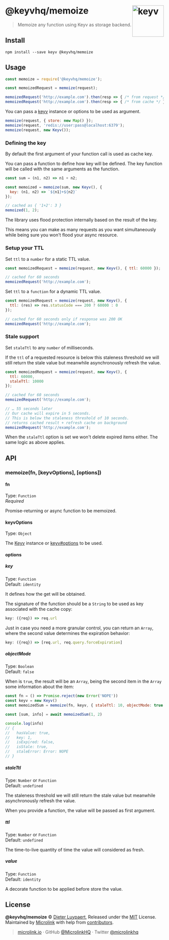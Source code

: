# @keyvhq/memoize [<img width="100" align="right" src="https://keyv.js.org/media/logo-sunset.svg" alt="keyv">](https://github.com/microlinkhq/keyv)

> Memoize any function using Keyv as storage backend.

## Install

```shell
npm install --save keyv @keyvhq/memoize
```

## Usage

```js
const memoize = require('@keyvhq/memoize');

const memoizedRequest = memoize(request);

memoizedRequest('http://example.com').then(resp => { /* from request */ });
memoizedRequest('http://example.com').then(resp => { /* from cache */ });
```

You can pass a [keyv](https://github.com/microlinkhq/keyv) instance or options to be used as argument.

```js
memoize(request, { store: new Map() });
memoize(request, 'redis://user:pass@localhost:6379');
memoize(request, new Keyv());
```

### Defining the key

By default the first argument of your function call is used as cache key. 

You can pass a function to define how key will be defined. The key function will be called with the same arguments as the function.

```js
const sum = (n1, n2) => n1 + n2;

const memoized = memoize(sum, new Keyv(), {
  key: (n1, n2) => `${n1}+${n2}`
});

// cached as { '1+2': 3 }
memoized(1, 2); 
```

The library uses flood protection internally based on the result of the key. 

This means you can make as many requests as you want simultaneously while being sure you won't flood your async resource.

### Setup your TTL

Set `ttl` to a `number` for a static TTL value.

```js
const memoizedRequest = memoize(request, new Keyv(), { ttl: 60000 });

// cached for 60 seconds
memoizedRequest('http://example.com');
```

Set `ttl` to a `function` for a dynamic TTL value.

```js
const memoizedRequest = memoize(request, new Keyv(), {
  ttl: (res) => res.statusCode === 200 ? 60000 : 0
});

// cached for 60 seconds only if response was 200 OK
memoizedRequest('http://example.com'); 
```

### Stale support

Set `staleTtl` to any `number` of milliseconds.

If the `ttl` of a requested resource is below this staleness threshold we will still return the stale value but meanwhile asynchronously refresh the value.

```js
const memoizedRequest = memoize(request, new Keyv(), { 
  ttl: 60000,
  staleTtl: 10000
});

// cached for 60 seconds
memoizedRequest('http://example.com'); 

// … 55 seconds later
// Our cache will expire in 5 seconds.
// This is below the staleness threshold of 10 seconds.
// returns cached result + refresh cache on background
memoizedRequest('http://example.com'); 
```

When the `staleTtl` option is set we won't delete expired items either. The same logic as above applies.

## API

### memoize(fn, \[keyvOptions], \[options])

#### fn

Type: `Function`<br>
*Required*

Promise-returning or async function to be memoized.

#### keyvOptions

Type: `Object`

The [Keyv](https://github.com/microlinkhq/keyv) instance or [keyv#options](https://github.com/microlinkhq/keyv#options) to be used.

#### options

##### key

Type: `Function`<br/>
Default: `identity`

It defines how the get will be obtained.

The signature of the function should be a `String` to be used as key associated with the cache copy:

```js
key: ({req}) => req.url
```

Just in case you need a more granular control, you can return an `Array`, where the second value determines the expiration behavior:

```js
key: ({req}) => [req.url, req.query.forceExpiration]
```

##### objectMode

Type: `Boolean`<br/>
Default: `false`

When is `true`, the result will be an `Array`, being the second item in the `Array` some information about the item:

```js
const fn = () => Promise.reject(new Error('NOPE'))
const keyv = new Keyv()
const memoizedSum = memoize(fn, keyv, { staleTtl: 10, objectMode: true })

const [sum, info] = await memoizedSum(1, 2)

console.log(info)
// {
//   hasValue: true,
//   key: 1,
//   isExpired: false,
//   isStale: true,
//   staleError: Error: NOPE
// }
```

##### staleTtl

Type: `Number` or `Function`<br/>
Default: `undefined`

The staleness threshold we will still return the stale value but meanwhile asynchronously refresh the value.

When you provide a function, the value will be passed as first argument.

##### ttl

Type: `Number` or `Function`<br/>
Default: `undefined`

The time-to-live quantity of time the value will considered as fresh.

##### value

Type: `Function`<br/>
Default: `identity`

A decorate function to be applied before store the value.

## License

**@keyvhq/memoize** © [Dieter Luypaert](https://moeriki.com), Released under the [MIT](https://github.com/microlinkhq/keyv/blob/master/LICENSE.md) License.<br/>
Maintained by [Microlink](https://microlink.io) with help from [contributors](https://github.com/microlinkhq/keyv/contributors).

> [microlink.io](https://microlink.io) · GitHub [@MicrolinkHQ](https://github.com/microlinkhq) · Twitter [@microlinkhq](https://twitter.com/microlinkhq)
